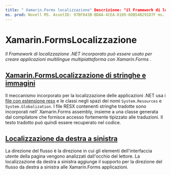 ```yaml
---
title: " Xamarin.Forms localizzazione" Descrizione: "il Framework di localizzazione .NET incorporato può essere usato per creare applicazioni multilingue multipiattaforma con Xamarin.Forms . È possibile localizzare testo e immagini e le applicazioni possono supportare una direzione di flusso da destra a sinistra.
ms. prod: Novell MS. AssetID: 97BF843B-BDAA-4CEA-8189-6DB54B291D7F ms. Technology: Novell-Forms Author: davidbritch ms. Author: dabritch ms. Date: 11/07/2018 no-loc: [ Xamarin.Forms , Xamarin.Essentials ]
---
```


# <a name="xamarinforms-localization"></a>Xamarin.FormsLocalizzazione

_Il Framework di localizzazione .NET incorporato può essere usato per creare applicazioni multilingue multipiattaforma con Xamarin.Forms ._

## <a name="xamarinforms-string-and-image-localizationtextmd"></a>[Xamarin.FormsLocalizzazione di stringhe e immagini](text.md)

Il meccanismo incorporato per la localizzazione delle applicazioni .NET usa i [file con estensione resx](https://docs.microsoft.com/dotnet/framework/resources/creating-resource-files-for-desktop-apps#resources-in-resx-files) e le classi negli spazi dei nomi `System.Resources` e `System.Globalization`. I file RESX contenenti stringhe tradotte sono incorporati nell' Xamarin.Forms assembly, insieme a una classe generata dal compilatore che fornisce accesso fortemente tipizzato alle traduzioni. Il testo tradotto può quindi essere recuperato nel codice.

## <a name="right-to-left-localization"></a>[Localizzazione da destra a sinistra](right-to-left.md)

La direzione del flusso è la direzione in cui gli elementi dell'interfaccia utente della pagina vengono analizzati dall'occhio del lettore. La localizzazione da destra a sinistra aggiunge il supporto per la direzione del flusso da destra a sinistra alle Xamarin.Forms applicazioni.

